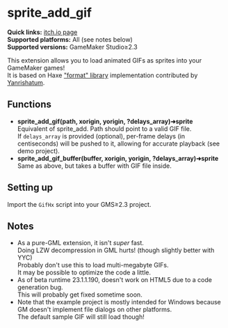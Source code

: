 # sprite_add_gif

**Quick links:** [itch.io page](https://yellowafterlife.itch.io/gamemaker-sprite-add-gif)  
**Supported platforms:** All (see notes below)  
**Supported versions:** GameMaker Studio≥2.3

This extension allows you to load animated GIFs as sprites into your GameMaker games!  
It is based on Haxe ["format" library](https://github.com/HaxeFoundation/format) implementation contributed by [Yanrishatum](https://github.com/Yanrishatum).

## Functions

- **sprite_add_gif(path, xorigin, yorigin, ?delays_array)➜sprite**  
  Equivalent of sprite_add. Path should point to a valid GIF file.  
  If `delays_array` is provided (optional), per-frame delays (in centiseconds) will be pushed to it,
  allowing for accurate playback (see demo project).
- **sprite_add_gif_buffer(buffer, xorigin, yorigin, ?delays_array)➜sprite**  
  Same as above, but takes a buffer with GIF file inside.

## Setting up

Import the `GifHx` script into your GMS≥2.3 project.

## Notes

- As a pure-GML extension, it isn't _super_ fast.  
  Doing LZW decompression in GML hurts! (though slightly better with YYC)  
  Probably don't use this to load multi-megabyte GIFs.  
  It may be possible to optimize the code a little.
- As of beta runtime 23.1.1.190, doesn't work on HTML5 due to a code generation bug.  
  This will probably get fixed sometime soon.
- Note that the example project is mostly intended for Windows because GM doesn't implement file dialogs on other platforms.  
  The default sample GIF will still load though!
